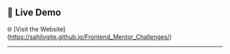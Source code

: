 
## 🚀 Live Demo

🌐 [Visit the Website] (https://sahilvgite.github.io/Frontend_Mentor_Challenges/)

---
